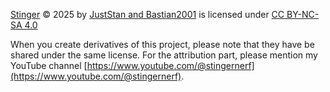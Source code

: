 <a href="https://github.com/Project-Stinger/Stinger-Docs">Stinger</a> © 2025 by <a href="https://creativecommons.org">JustStan and Bastian2001</a> is licensed under <a href="https://creativecommons.org/licenses/by-nc-sa/4.0/">CC BY-NC-SA 4.0</a><img src="https://mirrors.creativecommons.org/presskit/icons/cc.svg" alt="" style="max-width: 1em;max-height:1em;margin-left: .2em;"><img src="https://mirrors.creativecommons.org/presskit/icons/by.svg" alt="" style="max-width: 1em;max-height:1em;margin-left: .2em;"><img src="https://mirrors.creativecommons.org/presskit/icons/nc.svg" alt="" style="max-width: 1em;max-height:1em;margin-left: .2em;"><img src="https://mirrors.creativecommons.org/presskit/icons/sa.svg" alt="" style="max-width: 1em;max-height:1em;margin-left: .2em;">

When you create derivatives of this project, please note that they have be shared under the same license. For the attribution part, please mention my YouTube channel [https://www.youtube.com/@stingernerf](https://www.youtube.com/@stingernerf).
